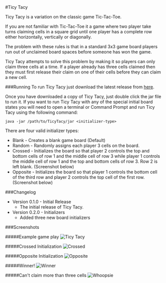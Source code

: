 #Ticy Tacy

Ticy Tacy is a variation on the classic game Tic-Tac-Toe. 

If you are not familiar with Tic-Tac-Toe it a game where two player take turns claiming cells in a square grid until one player has a complete row either horizontally, vertically or diagonally.

The problem with these rules is that in a standard 3x3 game board players run out of unclaimed board spaces before someone has won the game. 

Ticy Tacy attempts to solve this problem by making it so players can only claim three cells at a time. If a player already has three cells claimed then they must first release their claim on one of their cells before they can claim a new cell. 

###Running
To run Ticy Tacy just download the latest release from [here](https://github.com/flutterflies/TicyTacy/releases). 

Once you have downloaded a copy of Ticy Tacy, just double click the jar file to run it. If you want to run Ticy Tacy with any of the special initial board states you will need to open a terminal or Command Prompt and run Ticy Tacy using the following command:
 ```
 java -jar /path/to/TicyTacy/jar <initializer-type>
 ```
 There are four valid initializer types:
 * Blank - Creates a blank game board (Default)
 * Random - Randomly assigns each player 3 cells on the board.
 * Crossed - Initializes the board so that player 2 controls the top and bottom cells of row 1 and the middle cell of row 3 while player 1 controls the middle cell of row 1 and the top and bottom cells of row 3. Row 2 is left blank. (Screenshot below)
 * Opposite - Initializes the board so that player 1 controls the bottom cell of the third row and player 2 controls the top cell of the first row. (Screenshot below)

###Changelog
* Version 0.1.0 - Initial Release
    * The initial release of Ticy Tacy.
* Version 0.2.0 - Initializers
    * Added three new board initializers
    
###Screenshots

#####Example game play
![Ticy Tacy](http://i.imgur.com/Zbo7seH.png)

#####Crossed Initialization
![Crossed](http://i.imgur.com/Q9j5H5j.png)

#####Opposite Initialization
![Opposite](http://i.imgur.com/RqipEy9.png)

#####Winner!
![Winner](http://i.imgur.com/MYGkZxU.png)

#####Can't claim more than three cells
![Whoopsie](http://i.imgur.com/XvWGepq.png)